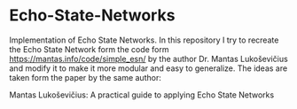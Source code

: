 # Echo-State-Networks
Implementation of Echo State Networks. In this repository I try to recreate the Echo State Network form the code
form https://mantas.info/code/simple_esn/ by the author Dr. Mantas Lukoševičius and modify it to make it more modular
and easy to generalize. The ideas are taken form the paper by the same author:

Mantas Lukoševičius:
A practical guide to applying Echo State Networks
